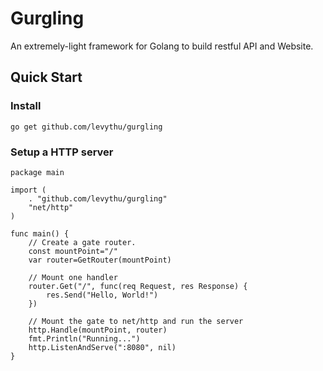 # Gurgling
An extremely-light framework for Golang to build restful API and Website.

## Quick Start
### Install
	go get github.com/levythu/gurgling
### Setup a HTTP server
	package main
	
	import (
	    . "github.com/levythu/gurgling"
	    "net/http"
	)
	
	func main() {
		// Create a gate router.
		const mountPoint="/"
	    var router=GetRouter(mountPoint)
	
		// Mount one handler
	    router.Get("/", func(req Request, res Response) {
	        res.Send("Hello, World!")
	    })
	
		// Mount the gate to net/http and run the server
	    http.Handle(mountPoint, router)
	    fmt.Println("Running...")
	    http.ListenAndServe(":8080", nil)
	}

